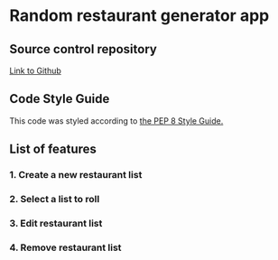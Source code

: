 # Random restaurant generator app

## Source control repository

[Link to Github](https://github.com/Wing-Lo/random-restaurant-generator)

## Code Style Guide

This code was styled according to [the PEP 8 Style Guide.](https://peps.python.org/pep-0008/)

## List of features

### 1. Create a new restaurant list

### 2. Select a list to roll

### 3. Edit restaurant list

### 4. Remove restaurant list
